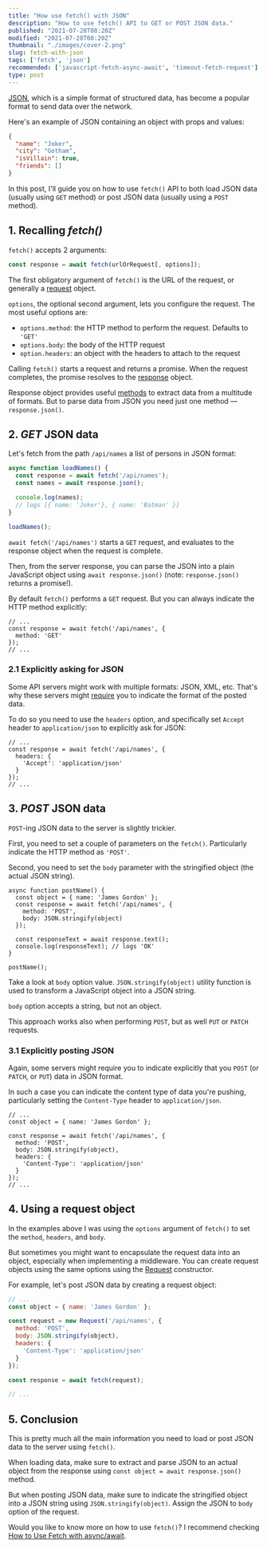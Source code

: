 ```yaml
---
title: "How use fetch() with JSON"
description: "How to use fetch() API to GET or POST JSON data."
published: "2021-07-28T08:20Z"
modified: "2021-07-28T08:20Z"
thumbnail: "./images/cover-2.png"
slug: fetch-with-json
tags: ['fetch', 'json']
recommended: ['javascript-fetch-async-await', 'timeout-fetch-request']
type: post
---
```


[JSON](https://developer.mozilla.org/en-US/docs/Learn/JavaScript/Objects/JSON), which is a simple format of structured data, has become a popular format to send data over the network.  

Here's an example of JSON containing an object with props and values:

```json
{
  "name": "Joker",
  "city": "Gotham",
  "isVillain": true,
  "friends": []
}
```

In this post, I'll guide you on how to use `fetch()` API to both load JSON data (usually using `GET` method) or post JSON
data (usually using a `POST` method).  

## 1. Recalling *fetch()*

`fetch()` accepts 2 arguments:  

```javascript
const response = await fetch(urlOrRequest[, options]);
```

The first obligatory argument of `fetch()` is the URL of the request, or generally a [request](https://developer.mozilla.org/en-US/docs/Web/API/Request) object.    

`options`, the optional second argument, lets you configure the request. The most useful options are:

* `options.method`: the HTTP method to perform the request. Defaults to `'GET'`
* `options.body`: the body of the HTTP request
* `option.headers`: an object with the headers to attach to the request

Calling `fetch()` starts a request and returns a promise. When the request completes, the promise resolves to the [response](https://developer.mozilla.org/en-US/docs/Web/API/Response) object.  

Response object provides useful [methods](https://developer.mozilla.org/en-US/docs/Web/API/Response#methods) to extract data from a multitude of formats. But to parse data from JSON you need just one method &mdash; `response.json()`.  

## 2. *GET* JSON data

Let's fetch from the path `/api/names` a list of persons in JSON format:

```javascript
async function loadNames() {
  const response = await fetch('/api/names');
  const names = await response.json();

  console.log(names); 
  // logs [{ name: 'Joker'}, { name: 'Batman' }]
}

loadNames();
```

`await fetch('/api/names')` starts a `GET` request, and evaluates to the response object when the request is complete.  

Then, from the server response, you can parse the JSON into a plain JavaScript object using `await response.json()` (note: `response.json()` returns a promise!).

By default `fetch()` performs a `GET` request. But you can always indicate the HTTP method explicitly:

```javascript{3}
// ...
const response = await fetch('/api/names', {
  method: 'GET'
});
// ...
```

### 2.1 Explicitly asking for JSON

Some API servers might work with multiple formats: JSON, XML, etc. That's why these servers might [require](https://stackoverflow.com/questions/43209924/rest-api-use-the-accept-application-json-http-header) you to indicate the format of the posted data.  

To do so you need to use the `headers` option, and specifically set `Accept` header to `application/json` to explicitly ask for JSON:

```javascript{3-5}
// ...
const response = await fetch('/api/names', {
  headers: {
    'Accept': 'application/json'
  }
});
// ...
```

## 3. *POST* JSON data

`POST`-ing JSON data to the server is slightly trickier.  

First, you need to set a couple of parameters on the `fetch()`. Particularly indicate the HTTP method as `'POST'`. 

Second, you need to set the `body` parameter with the stringified object (the actual JSON string).  

```javascript{4-5}
async function postName() {
  const object = { name: 'James Gordon' };
  const response = await fetch('/api/names', {
    method: 'POST',
    body: JSON.stringify(object)
  });

  const responseText = await response.text();
  console.log(responseText); // logs 'OK'
}

postName();
```

Take a look at `body` option value. `JSON.stringify(object)` utility function is used to transform a JavaScript object into a JSON string.  

`body` option accepts a string, but not an object.  

This approach works also when performing `POST`, but as well `PUT` or `PATCH` requests.  

### 3.1 Explicitly posting JSON

Again, some servers might require you to indicate explicitly that you `POST` (or `PATCH`, or `PUT`) data in JSON format.  

In such a case you can indicate the content type of data you're pushing, particularly setting the `Content-Type` header to `application/json`.  

```javascript{6-8}
// ...
const object = { name: 'James Gordon' };

const response = await fetch('/api/names', {
  method: 'POST',
  body: JSON.stringify(object),
  headers: {
    'Content-Type': 'application/json'
  }
});
// ...
```

## 4. Using a request object

In the examples above I was using the `options` argument of `fetch()` to set the `method`, `headers`, and `body`. 

But sometimes you might want to encapsulate the request data into an object, especially when implementing a middleware. You can create request objects using the same options using the [Request](https://developer.mozilla.org/en-US/docs/Web/API/Request/Request) constructor.  

For example, let's post JSON data by creating a request object:

```javascript
// ...
const object = { name: 'James Gordon' };

const request = new Request('/api/names', {
  method: 'POST',
  body: JSON.stringify(object),
  headers: {
    'Content-Type': 'application/json'
  }
});

const response = await fetch(request);

// ...
```

## 5. Conclusion

This is pretty much all the main information you need to load or post JSON data to the server using `fetch()`.  

When loading data, make sure to extract and parse JSON to an actual object from the response using `const object = await response.json()` method.  

But when posting JSON data, make sure to indicate the stringified object into a JSON string using `JSON.stringify(object)`. Assign the JSON to `body` option of the request.  

Would you like to know more on how to use `fetch()`? I recommend checking [How to Use Fetch with async/await](/javascript-fetch-async-await/).